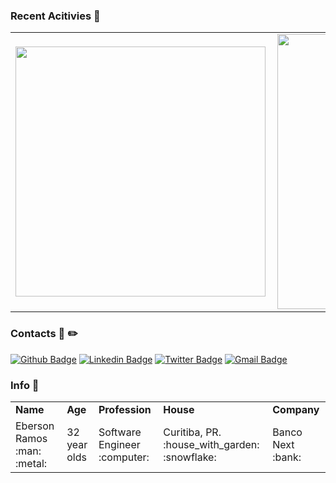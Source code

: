 ### Recent Acitivies :metal:
<center>
<table>
  <tr>
      <td><img width="400px" align="left" src="https://github-readme-stats.vercel.app/api/top-langs/?username=ebersonra&hide=html&layout=compact&theme=radical" /></td>
      <td><img width="440px" align="left" src="https://github-readme-stats.vercel.app/api?username=ebersonra&theme=radical&show_icons=true" /></td>
  </tr>  
</table>
</center>

### Contacts :page_facing_up: :pencil2:

[![Github Badge](https://img.shields.io/badge/-Github-000?style=flat-square&logo=Github&logoColor=white&link=https://github.com/ebersonra)](https://github.com/ebersonra)
[![Linkedin Badge](https://img.shields.io/badge/-LinkedIn-blue?style=flat-square&logo=Linkedin&logoColor=white&link=https://www.linkedin.com/in/eberson-ramos-b4a43657/)](https://www.linkedin.com/in/eberson-ramos-b4a43657/)
[![Twitter Badge](https://img.shields.io/badge/-Twitter-1ca0f1?style=flat-square&labelColor=1ca0f1&logo=twitter&logoColor=white&link=https://twitter.com/ebersonra)](https://twitter.com/ebersonra)
[![Gmail Badge](https://img.shields.io/badge/-ebersonramos11@gmail.com-c14438?style=flat-square&logo=Gmail&logoColor=white&link=mailto:ebersonramos11@gmail.com)](mailto:ebersonramos11@gmail.com)

### Info :information_desk_person:

<center>
  <table>
    <tr>
      <td><b>Name</b></td><td><b>Age</b></td><td><b>Profession</b></td><td><b>House</b></td><td><b>Company</b></td>
    </tr>
    <tr>
      <td>Eberson Ramos :man: :metal:</td><td>32 year olds</td><td>Software Engineer :computer:</td><td>Curitiba, PR. :house_with_garden: :snowflake:</td><td>Banco Next :bank:</td>
    </tr>
  </table>
</center> 
